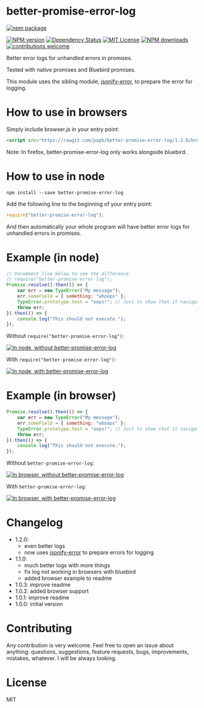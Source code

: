 better-promise-error-log
========================

[![npm package](https://nodei.co/npm/better-promise-error-log.png?downloads=true&downloadRank=true&stars=true)](https://nodei.co/npm/better-promise-error-log/)

[![NPM version][npm-version-image]][npm-url]
[![Dependency Status](https://david-dm.org/papb/better-promise-error-log.svg)](https://david-dm.org/papb/better-promise-error-log)
[![MIT License][license-image]][license-url]
[![NPM downloads][npm-downloads-image]][npm-url]
[![contributions welcome](https://img.shields.io/badge/contributions-welcome-brightgreen.svg)](https://github.com/papb/better-promise-error-log/issues)

Better error logs for unhandled errors in promises.

Tested with native promises and Bluebird promises.

This module uses the sibling module, [jsonify-error][jsonify-error], to prepare the error for logging.

# How to use in browsers

Simply include browser.js in your entry point:

```html
<script src="https://rawgit.com/papb/better-promise-error-log/1.2.0/browser.js"></script>
```

Note: In firefox, better-promise-error-log only works alongside bluebird.

# How to use in node

```
npm install --save better-promise-error-log
```

Add the following line to the beginning of your entry point:

```javascript
require("better-promise-error-log");
```

And then automatically your whole program will have better error logs for unhandled errors in promises.

# Example (in node)

```javascript
// Uncomment line below to see the difference
// require("better-promise-error-log");
Promise.resolve().then(() => {
    var err = new TypeError("My message");
    err.someField = { something: "whoops" };
    TypeError.prototype.test = "oops!"; // Just to show that it navigates the prototype chain
    throw err;
}).then(() => {
    console.log("This should not execute.");
});
```

Without `require("better-promise-error-log")`:

[![In node, without better-promise-error-log][node-without]][node-without]

With `require("better-promise-error-log")`:

[![In node, with better-promise-error-log][node-with]][node-with]

# Example (in browser)

```javascript
Promise.resolve().then(() => {
    var err = new TypeError("My message");
    err.someField = { something: "whoops" };
    TypeError.prototype.test = "oops!"; // Just to show that it navigates the prototype chain
    throw err;
}).then(() => {
    console.log("This should not execute.");
});
```

Without `better-promise-error-log`:

[![In browser, without better-promise-error-log][browser-without]][browser-without]

With `better-promise-error-log`:

[![In browser, with better-promise-error-log][browser-with]][browser-with]

# Changelog

- 1.2.0:
  - even better logs
  - now uses [jsonify-error][jsonify-error] to prepare errors for logging
- 1.1.0:
  - much better logs with more things
  - fix log not working in browsers with bluebird
  - added browser example to readme
- 1.0.3: improve readme
- 1.0.2: added browser support
- 1.0.1: improve readme
- 1.0.0: initial version

# Contributing

Any contribution is very welcome. Feel free to open an issue about anything: questions, suggestions, feature requests, bugs, improvements, mistakes, whatever. I will be always looking.

# License

MIT

[npm-url]: https://npmjs.org/package/better-promise-error-log
[npm-version-image]: https://img.shields.io/npm/v/better-promise-error-log.svg
[npm-downloads-image]: https://img.shields.io/npm/dt/better-promise-error-log.svg

[license-image]: http://img.shields.io/badge/license-MIT-blue.svg
[license-url]: LICENSE

[node-without]: https://i.imgur.com/J1xgzga.png
[node-with]: https://i.imgur.com/yB6jejE.png

[browser-without]: https://i.imgur.com/CjGMBN5.png
[browser-with]: https://i.imgur.com/J1osMzc.png

[jsonify-error]: https://npmjs.org/package/jsonify-error
